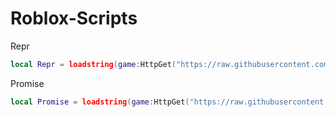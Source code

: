 # Roblox-Scripts

Repr
```lua
local Repr = loadstring(game:HttpGet("https://raw.githubusercontent.com/AlexbavGamer/Roblox-Scripts/main/Repr.lua"))()
```
Promise
```lua
local Promise = loadstring(game:HttpGet("https://raw.githubusercontent.com/AlexbavGamer/Roblox-Scripts/main/Promise.lua"))()
```
